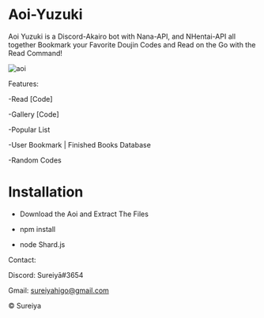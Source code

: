 # Aoi-Yuzuki
Aoi Yuzuki is a Discord-Akairo bot with Nana-API, and NHentai-API all together Bookmark your Favorite Doujin Codes and Read on the Go with the Read Command!

![aoi](https://i.imgur.com/lA9RIUH.png)

Features:

-Read [Code]

-Gallery [Code]

-Popular List

-User Bookmark | Finished Books Database

-Random Codes

# Installation

- Download the Aoi and Extract The Files

- npm install

- node Shard.js


Contact:

Discord: Sureiyā#3654

Gmail: sureiyahigo@gmail.com



© Sureiya
